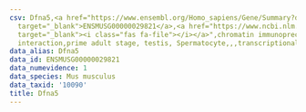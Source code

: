```yaml
---
csv: Dfna5,<a href="https://www.ensembl.org/Homo_sapiens/Gene/Summary?db=core;g=ENSMUSG00000029821"
  target="_blank">ENSMUSG00000029821</a>,<a href="https://www.ncbi.nlm.nih.gov/pubmed/25450459"
  target="_blank"><i class="fas fa-file"></i></a>",chromatin immunoprecipitation assay,direct
  interaction,prime adult stage, testis, Spermatocyte,,,transcriptional regulation,
data_alias: Dfna5
data_id: ENSMUSG00000029821
data_numevidence: 1
data_species: Mus musculus
data_taxid: '10090'
title: Dfna5
---
```


